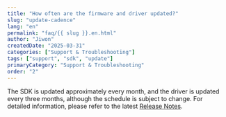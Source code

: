 ```yaml
---
title: "How often are the firmware and driver updated?"
slug: "update-cadence"
lang: "en"
permalink: "faq/{{ slug }}.en.html"
author: "Jiwon"
createdDate: "2025-03-31"
categories: ["Support & Troubleshooting"]
tags: ["support", "sdk", "update"]
primaryCategory: "Support & Troubleshooting"
order: "2"
---
```

The SDK is updated approximately every month, and the driver is updated every three months, although the schedule is subject to change.
For detailed information, please refer to the latest <a href="https://docs.rbln.ai/supports/release_note.html" class="underline" target="_blank">Release Notes</a>.
